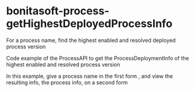 # bonitasoft-process-getHighestDeployedProcessInfo
For a process name, find the highest enabled and resolved deployed process version

Code example of the ProcessAPI to get the ProcessDeploymentInfo of the highest enabled and resolved process version

In this example, give a process name in the first form , and view the resulting info, the process info, on a second form
